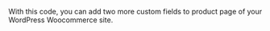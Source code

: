 With this code, you can add two more custom fields to product page of your WordPress Woocommerce site.
